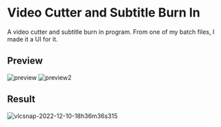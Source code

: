 # Video Cutter and Subtitle Burn In
A video cutter and subtitle burn in program. From one of my batch files, I made it a UI for it.

## Preview
![preview](https://user-images.githubusercontent.com/106542354/206852835-899a7a09-af3d-4046-b455-57472156136c.png)
![preview2](https://user-images.githubusercontent.com/106542354/206852839-4adbb1fb-614c-4ffd-8ab2-ed67a6633f80.png)
## Result
![vlcsnap-2022-12-10-18h36m36s315](https://user-images.githubusercontent.com/106542354/206853091-25d78849-7372-41c8-9594-4801b39451c6.png)
